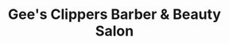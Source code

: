 ---
title: "Gee's Clippers Barber & Beauty Salon"
url: /milwaukee/gees-clippers-barber-und-beauty-salon/
shop: Friseur
---